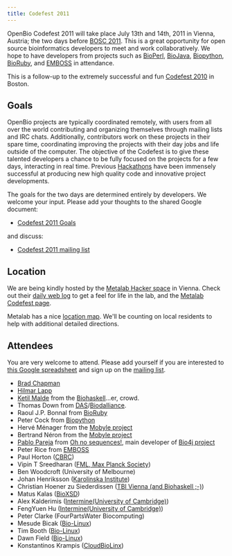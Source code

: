 ```yaml
---
title: Codefest 2011
---
```


OpenBio Codefest 2011 will take place July 13th and 14th, 2011 in
Vienna, Austria; the two days before [BOSC 2011](BOSC_2011 "wikilink").
This is a great opportunity for open source bioinformatics developers to
meet and work collaboratively. We hope to have developers from projects
such as [BioPerl](http://bioperl.org),
[BioJava](http://www.biojava.org), [Biopython](http://biopython.org),
[BioRuby](http://www.bioruby.org), and [EMBOSS](http://www.emboss.org)
in attendance.

This is a follow-up to the extremely successful and fun [Codefest
2010](Codefest_2010 "wikilink") in Boston.

Goals
-----

OpenBio projects are typically coordinated remotely, with users from all
over the world contributing and organizing themselves through mailing
lists and IRC chats. Additionally, contributors work on these projects
in their spare time, coordinating improving the projects with their day
jobs and life outside of the computer. The objective of the Codefest is
to give these talented developers a chance to be fully focused on the
projects for a few days, interacting in real time. Previous
[Hackathons](http://www.open-bio.org/wiki/Hackathon) have been immensely
successful at producing new high quality code and innovative project
developments.

The goals for the two days are determined entirely by developers. We
welcome your input. Please add your thoughts to the shared Google
document:

-   [Codefest 2011
    Goals](https://docs.google.com/document/d/1EFe9YszL5Lp5FjZjJLFhWepsto1jhC6oASWcG4Wlnds/edit?hl=en)

and discuss:

-   [Codefest 2011 mailing
    list](http://groups.google.com/group/openbio-codefest2011)

Location
--------

We are being kindly hosted by the [Metalab Hacker
space](http://metalab.at/wiki/English) in Vienna. Check out their [daily
web log](http://log.metalab.at/) to get a feel for life in the lab, and
the [Metalab Codefest
page](http://metalab.at/wiki/OpenBio_Codefest_2011).

Metalab has a nice [location map](http://metalab.at/wiki/Lage). We'll be
counting on local residents to help with additional detailed directions.

Attendees
---------

You are very welcome to attend. Please add yourself if you are
interested to [this Google
spreadsheet](https://spreadsheets.google.com/ccc?key=0Agxg-o4ZmoZ4dHQxWEV1aW1raFJKbWxrMk80RDZSOVE&hl=en&authkey=CK3mo_4B)
and sign up on the [mailing
list](http://groups.google.com/group/openbio-codefest2011).

-   [Brad Chapman](http://bcbio.wordpress.com/)
-   [ Hilmar Lapp](User:Lapp "wikilink")
-   [Ketil Malde](http://blog.malde.org/) from the
    [Biohaskell](http://biohaskell.org)...er, crowd.
-   Thomas Down from
    [DAS](http://biodas.org/)/[Biodalliance](http://www.biodalliance.org/).
-   Raoul J.P. Bonnal from [BioRuby](http://bioruby.org)
-   Peter Cock from [Biopython](http://biopython.org)
-   Hervé Ménager from the [Mobyle
    project](https://projets.pasteur.fr/wiki/mobyle)
-   Bertrand Néron from the [Mobyle
    project](https://projets.pasteur.fr/wiki/mobyle)
-   [Pablo Pareja](http://about.me/pablopareja) from [Oh no
    sequences!](http://www.ohnosequences.com), main developer of [Bio4j
    project](http://www.bio4j.com)
-   Peter Rice from [EMBOSS](http://emboss.sf.net)
-   Paul Horton ([CBRC](http://seq.cbrc.jp))
-   Vipin T Sreedharan ([FML, Max Planck
    Society](http://galaxy.tuebingen.mpg.de/))
-   Ben Woodcroft (University of Melbourne)
-   Johan Henriksson ([Karolinska Institute](http://www.endrov.net))
-   Christian Hoener zu Siederdissen ([TBI Vienna (and
    Biohaskell ;-)](http://www.tbi.univie.ac.at/~choener/))
-   Matus Kalas ([BioXSD](http://bioxsd.org))
-   Alex Kalderimis ([Intermine(University
    of Cambridge)](http://www.intermine.org))
-   FengYuen Hu ([Intermine(University
    of Cambridge)](http://www.intermine.org))
-   Peter Clarke (FourPartsWater Biocomputing)
-   Mesude Bicak ([Bio-Linux](http://nebc.nerc.ac.uk))
-   Tim Booth ([Bio-Linux](http://nebc.nerc.ac.uk))
-   Dawn Field ([Bio-Linux](http://nebc.nerc.ac.uk))
-   Konstantinos Krampis ([CloudBioLinx](http://cloudbiolinux.org))

